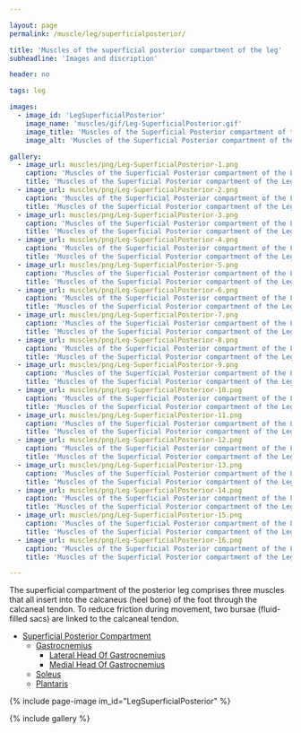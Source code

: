 ```yaml
---

layout: page
permalink: /muscle/leg/superficialposterior/

title: 'Muscles of the superficial posterior compartment of the leg'
subheadline: 'Images and discription'

header: no

tags: leg

images:
  - image_id: 'LegSuperficialPosterior'
    image_name: 'muscles/gif/Leg-SuperficialPosterior.gif'
    image_title: 'Muscles of the Superficial Posterior compartment of the Leg'
    image_alt: 'Muscles of the Superficial Posterior compartment of the Leg' 

gallery:
  - image_url: muscles/png/Leg-SuperficialPosterior-1.png
    caption: 'Muscles of the Superficial Posterior compartment of the Leg 1'
    title: 'Muscles of the Superficial Posterior compartment of the Leg 1'
  - image_url: muscles/png/Leg-SuperficialPosterior-2.png
    caption: 'Muscles of the Superficial Posterior compartment of the Leg 2'
    title: 'Muscles of the Superficial Posterior compartment of the Leg 2'
  - image_url: muscles/png/Leg-SuperficialPosterior-3.png
    caption: 'Muscles of the Superficial Posterior compartment of the Leg 3'
    title: 'Muscles of the Superficial Posterior compartment of the Leg 3'
  - image_url: muscles/png/Leg-SuperficialPosterior-4.png
    caption: 'Muscles of the Superficial Posterior compartment of the Leg 4'
    title: 'Muscles of the Superficial Posterior compartment of the Leg 4'
  - image_url: muscles/png/Leg-SuperficialPosterior-5.png
    caption: 'Muscles of the Superficial Posterior compartment of the Leg 5'
    title: 'Muscles of the Superficial Posterior compartment of the Leg 5'
  - image_url: muscles/png/Leg-SuperficialPosterior-6.png
    caption: 'Muscles of the Superficial Posterior compartment of the Leg 6'
    title: 'Muscles of the Superficial Posterior compartment of the Leg 6'
  - image_url: muscles/png/Leg-SuperficialPosterior-7.png
    caption: 'Muscles of the Superficial Posterior compartment of the Leg 7'
    title: 'Muscles of the Superficial Posterior compartment of the Leg 7'
  - image_url: muscles/png/Leg-SuperficialPosterior-8.png
    caption: 'Muscles of the Superficial Posterior compartment of the Leg 8'
    title: 'Muscles of the Superficial Posterior compartment of the Leg 8'
  - image_url: muscles/png/Leg-SuperficialPosterior-9.png
    caption: 'Muscles of the Superficial Posterior compartment of the Leg 9'
    title: 'Muscles of the Superficial Posterior compartment of the Leg 9'
  - image_url: muscles/png/Leg-SuperficialPosterior-10.png
    caption: 'Muscles of the Superficial Posterior compartment of the Leg 10'
    title: 'Muscles of the Superficial Posterior compartment of the Leg 10'
  - image_url: muscles/png/Leg-SuperficialPosterior-11.png
    caption: 'Muscles of the Superficial Posterior compartment of the Leg 11'
    title: 'Muscles of the Superficial Posterior compartment of the Leg 11'
  - image_url: muscles/png/Leg-SuperficialPosterior-12.png
    caption: 'Muscles of the Superficial Posterior compartment of the Leg 12'
    title: 'Muscles of the Superficial Posterior compartment of the Leg 12'
  - image_url: muscles/png/Leg-SuperficialPosterior-13.png
    caption: 'Muscles of the Superficial Posterior compartment of the Leg 13'
    title: 'Muscles of the Superficial Posterior compartment of the Leg 13'
  - image_url: muscles/png/Leg-SuperficialPosterior-14.png
    caption: 'Muscles of the Superficial Posterior compartment of the Leg 14'
    title: 'Muscles of the Superficial Posterior compartment of the Leg 14'
  - image_url: muscles/png/Leg-SuperficialPosterior-15.png
    caption: 'Muscles of the Superficial Posterior compartment of the Leg 15'
    title: 'Muscles of the Superficial Posterior compartment of the Leg 15'
  - image_url: muscles/png/Leg-SuperficialPosterior-16.png
    caption: 'Muscles of the Superficial Posterior compartment of the Leg 16'
    title: 'Muscles of the Superficial Posterior compartment of the Leg 16'

---
```


The superficial compartment of the posterior leg comprises three muscles that all insert into the calcaneus (heel bone) of the foot through the calcaneal tendon. To reduce friction during movement, two bursae (fluid-filled sacs) are linked to the calcaneal tendon.

- [Superficial Posterior Compartment](/muscle/leg/superficialposterior)
  - [Gastrocnemius](/muscle/leg/gastrocnemius/)
    - [Lateral Head Of Gastrocnemius](/muscle/leg/lateralheadofgastrocnemius/)
    - [Medial Head Of Gastrocnemius](/muscle/leg/medialheadofgastrocnemius/)
  - [Soleus](/muscle/leg/soleus/)
  - [Plantaris](/muscle/leg/plantaris/)

{% include page-image im_id="LegSuperficialPosterior" %}

{% include gallery %}
